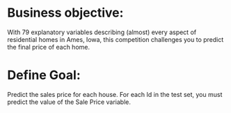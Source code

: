 
# Business objective:
With 79 explanatory variables describing (almost) every aspect of residential homes in Ames, Iowa, this competition challenges you to predict the final price of each home.

# Define Goal:
Predict the sales price for each house. For each Id in the test set, you must predict the value of the Sale Price variable.
